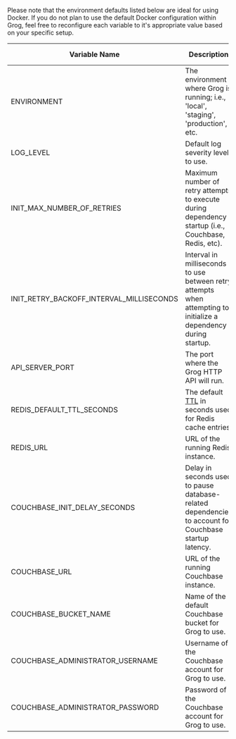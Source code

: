 Please note that the environment defaults listed below are ideal for using Docker. If you do not plan to use the default Docker configuration within Grog, feel free to reconfigure each variable to it's appropriate value based on your specific setup.

| Variable Name | Description | Recommended Default Value |  Required |
| ----------- | ----------- | ----------- | ----------- |
| ENVIRONMENT | The environment where Grog is running; i.e., 'local', 'staging', 'production', etc. |  `local` | No |
| LOG_LEVEL | Default log severity level to use.  | `debug` | No |
| INIT_MAX_NUMBER_OF_RETRIES | Maximum number of retry attempts to execute during dependency startup (i.e., Couchbase, Redis, etc).  | `10` | Yes |
| INIT_RETRY_BACKOFF_INTERVAL_MILLISECONDS | Interval in milliseconds to use between retry attempts when attempting to initialize a dependency during startup.  | `1000` | Yes |
| API_SERVER_PORT | The port where the Grog HTTP API will run.  | `3000` | Yes |
| REDIS_DEFAULT_TTL_SECONDS | The default [TTL](https://en.wikipedia.org/wiki/Time_to_live) in seconds used for Redis cache entries.  | `3600` | Yes |
| REDIS_URL | URL of the running Redis instance.  | `redis://redis:6379` | Yes |
| COUCHBASE_INIT_DELAY_SECONDS | Delay in seconds used to pause database-related dependencies to account for Couchbase startup latency.  | `15` | Yes |
| COUCHBASE_URL | URL of the running Couchbase instance.  | `http://couchbase:8091` | Yes |
| COUCHBASE_BUCKET_NAME | Name of the default Couchbase bucket for Grog to use.  | `default` | Yes |
| COUCHBASE_ADMINISTRATOR_USERNAME | Username of the Couchbase account for Grog to use.  | `Administrator` | Yes |
| COUCHBASE_ADMINISTRATOR_PASSWORD | Password of the Couchbase account for Grog to use.  | `password` | Yes |